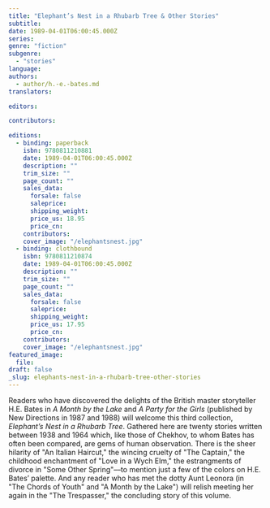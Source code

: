 ```yaml
---
title: "Elephant’s Nest in a Rhubarb Tree & Other Stories"
subtitle:
date: 1989-04-01T06:00:45.000Z
series:
genre: "fiction"
subgenre:
  - "stories"
language:
authors:
  - author/h.-e.-bates.md
translators:

editors:

contributors:

editions:
  - binding: paperback
    isbn: 9780811210881
    date: 1989-04-01T06:00:45.000Z
    description: ""
    trim_size: ""
    page_count: ""
    sales_data:
      forsale: false
      saleprice:
      shipping_weight:
      price_us: 18.95
      price_cn:
    contributors:
    cover_image: "/elephantsnest.jpg"
  - binding: clothbound
    isbn: 9780811210874
    date: 1989-04-01T06:00:45.000Z
    description: ""
    trim_size: ""
    page_count: ""
    sales_data:
      forsale: false
      saleprice:
      shipping_weight:
      price_us: 17.95
      price_cn:
    contributors:
    cover_image: "/elephantsnest.jpg"
featured_image:
  file:
draft: false
_slug: elephants-nest-in-a-rhubarb-tree-other-stories
---
```


Readers who have discovered the delights of the British master storyteller H.E. Bates in _A Month by the Lake_ and _A Party for the Girls_ (published by New Directions in 1987 and 1988) will welcome this third collection, _Elephant’s Nest in a Rhubarb Tree_. Gathered here are twenty stories written between 1938 and 1964 which, like those of Chekhov, to whom Bates has often been compared, are gems of human observation. There is the sheer hilarity of "An Italian Haircut," the wincing cruelty of "The Captain," the childhood enchantment of "Love in a Wych Elm," the estrangments of divorce in "Some Other Spring"––to mention just a few of the colors on H.E. Bates’ palette. And any reader who has met the dotty Aunt Leonora (in "The Chords of Youth" and "A Month by the Lake") will relish meeting her again in the "The Trespasser," the concluding story of this volume.

